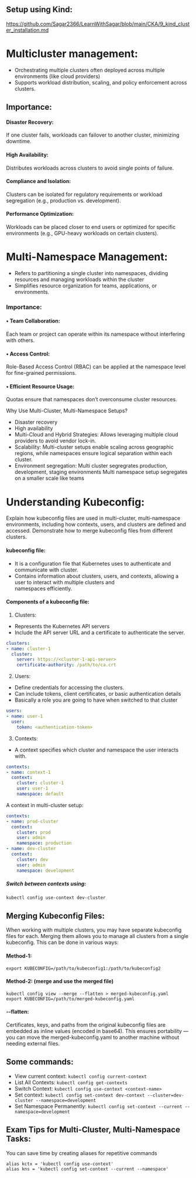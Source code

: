 ## Setup using Kind:
https://github.com/Sagar2366/LearnWithSagar/blob/main/CKA/9_kind_cluster_installation.md

# __Multicluster management:__
-	Orchestrating multiple clusters often deployed across multiple environments (like cloud providers)
-	Supports workload distribution, scaling, and policy enforcement across clusters.
## Importance: 
#### 	Disaster Recovery: 
If one cluster fails, workloads can failover to another cluster, minimizing downtime.
#### 	High Availability: 
Distributes workloads across clusters to avoid single points of failure.
#### 	Compliance and Isolation: 
Clusters can be isolated for regulatory requirements or workload segregation (e.g., production vs. development).
#### 	Performance Optimization: 
Workloads can be placed closer to end users or optimized for specific environments (e.g., GPU-heavy workloads on certain clusters).

# __Multi-Namespace Management__:
-	Refers to partitioning a single cluster into namespaces, dividing resources and managing workloads within the cluster
-	Simplifies resource organization for teams, applications, or environments.

### Importance:
#### •	Team Collaboration: 
Each team or project can operate within its namespace without interfering with others.
#### •	Access Control:
Role-Based Access Control (RBAC) can be applied at the namespace level for fine-grained permissions.
#### •	Efficient Resource Usage:
Quotas ensure that namespaces don’t overconsume cluster resources.


Why Use Multi-Cluster, Multi-Namespace Setups?
-	Disaster recovery
-	High availability
-	Multi-Cloud and Hybrid Strategies:
  Allows leveraging multiple cloud providers to avoid vendor lock-in.
-	Scalability:
  Multi-cluster setups enable scaling across geographic regions, while namespaces ensure logical separation within each 
  cluster.
-	Environment segregation:
  Multi cluster segregrates production, development, staging environments
  Multi namespace setup segregates on a smaller scale like teams


# Understanding Kubeconfig:

Explain how kubeconfig files are used in multi-cluster, multi-namespace environments, including how contexts, users, and clusters are defined and accessed.
Demonstrate how to merge kubeconfig files from different clusters.

#### kubeconfig file:
-	It is a configuration file that Kubernetes uses to authenticate and communicate with cluster.
-	Contains information about clusters, users, and contexts, allowing a user to interact with multiple clusters and   
  namespaces efficiently.

#### Components of a kubeconfig file:
1)	Clusters:
-	Represents the Kubernetes API servers
-	Include the API server URL and a certificate to authenticate the server.
```yaml
clusters:
- name: cluster-1
  cluster:
    server: https://<cluster-1-api-server>
    certificate-authority: /path/to/ca.crt
```
2)	Users:
-	Define credentials for accessing the clusters.
-	Can include tokens, client certificates, or basic authentication details
-	Basically a role you are going to have when switched to that cluster
```yaml
users:
- name: user-1
  user:
    token: <authentication-token>
```
3)	Contexts:
-	A context specifies which cluster and namespace the user interacts with.
```yaml
contexts:
- name: context-1
  context:
    cluster: cluster-1
    user: user-1
    namespace: default
```

A context in multi-cluster setup:
```yaml
contexts:
- name: prod-cluster
  context:
    cluster: prod
    user: admin
    namespace: production
- name: dev-cluster
  context:
    cluster: dev
    user: admin
    namespace: development
```

##### Switch between contexts using: 
```
kubectl config use-context dev-cluster
 ```




## Merging Kubeconfig Files:
When working with multiple clusters, you may have separate kubeconfig files for each. Merging them allows you to manage all clusters from a single kubeconfig.
This can be done in various ways:
#### Method-1:
```
export KUBECONFIG=/path/to/kubeconfig1:/path/to/kubeconfig2
```
#### Method-2: (merge and use the merged file)
```
kubectl config view --merge --flatten > merged-kubeconfig.yaml
export KUBECONFIG=/path/to/merged-kubeconfig.yaml
```

#### --flatten:
Certificates, keys, and paths from the original kubeconfig files are embedded as inline values (encoded in base64). This ensures portability — you can move the merged-kubeconfig.yaml to another machine without needing external files.

## Some commands:
- View current context: `kubectl config current-context`
- List All Contexts:         `kubectl config get-contexts`
- Switch Context:           `kubectl config use-context <context-name>`
- Set context:  `kubectl config set-context dev-context --cluster=dev-cluster --namespace=development`
- Set Namespace Permanently: `kubectl config set-context --current --namespace=development`

## Exam Tips for Multi-Cluster, Multi-Namespace Tasks:
You can save time by creating aliases for repetitive commands
```
alias kctx = 'kubectl config use-context'
alias kns = 'kubectl config set-context --current --namespace'
```
